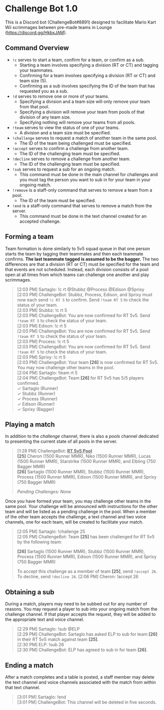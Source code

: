 # Challenge Bot 1.0
This is a Discord bot (ChallengeBot#8891) designed to facilitate Mario Kart Wii
scrimmages between pre-made teams in Lounge (https://discord.gg/HkbxJAM).

## Command Overview
- `!c` serves to start a team, confirm for a team, or confirm as a sub.
  - Starting a team involves specifying a division (RT or CT) and tagging your
  teammates.
  - Confirming for a team involves specifying a division (RT or CT) and team
  size (5).
  - Confirming as a sub involves specifying the ID of the team that has
  requested you as a sub.
- `!d` serves to remove one or more of your teams.
  - Specifying a division and a team size will only remove your team from that
  pool.
  - Specifying a division will remove your team from pools of that division of
  any team size.
  - Specifying nothing will remove your teams from all pools.
- `!team` serves to view the status of one of your teams.
  - A division and a team size must be specified.
- `!challenge` serves to request a match of another team in the same pool.
  - The ID of the team being challenged must be specified.
- `!accept` serves to confirm a challenge from another team.
  - The ID of the challenging team must be specified.
- `!decline` serves to remove a challenge from another team.
  - The ID of the challenging team must be specified.
- `!sub` serves to request a sub for an ongoing match.
  - This command must be done in the main channel for challenges and you must
  tag the person you want to sub in for your team in your ongoing match.
- `!remove` is a staff-only command that serves to remove a team from a pool.
  - The ID of the team must be specified.
- `!end` is a staff-only command that serves to remove a match from the server.
  - This command must be done in the text channel created for an accepted
  challenge.

## Forming a team

Team formation is done similarly to 5v5 squad queue in that one person starts
the team by tagging their teammates and then each teammate confirms. **The last
teammate tagged is assumed to be the bagger.** The two differences are that a
division (RT or CT) must be specified for the team and that events are not
scheduled. Instead, each division consists of a pool open at all times from
which teams can challenge one another and play scrimmages.
>[2:03 PM] Sartaglo: !c rt @Stubbz @Process @Edison @Sprixy  
[2:03 PM] ChallengeBot: Stubbz, Process, Edison, and Sprixy must now each send
`!c RT 5` to confirm. Send `!team RT 5` to check the status of your team.  
[2:03 PM] Stubbz: !c rt 5  
[2:03 PM] ChallengeBot: You are now confirmed for RT 5v5. Send `!team RT 5` to
check the status of your team.  
[2:03 PM] Edison: !c rt 5  
[2:03 PM] ChallengeBot: You are now confirmed for RT 5v5. Send `!team RT 5` to
check the status of your team.  
[2:03 PM] Process: !c rt 5  
[2:03 PM] ChallengeBot: You are now confirmed for RT 5v5. Send `!team RT 5` to
check the status of your team.  
[2:03 PM] Sprixy: !c rt 5  
[2:03 PM] ChallengeBot: Your team **[26]** is now confirmed for RT 5v5. You may
now challenge other teams in the pool.  
[2:04 PM] Sartaglo: !team rt 5  
[2:04 PM] ChallengeBot: Team **[26]** for RT 5v5 has 5/5 players confirmed.  
✓ Sartaglo (Runner)  
✓ Stubbz (Runner)  
✓ Process (Runner)  
✓ Edison (Runner)  
✓ Sprixy (Bagger)

## Playing a match
In addition to the *challenge* channel, there is also a *pools* channel
dedicated to presenting the current state of all pools in the server.
>[1:28 PM] ChallengeBot: <span style="text-decoration: underline">**RT 5v5 Pool**</span>  
**[25]** Cheron (1500 Runner MMR), Niko (1500 Runner MMR), Lucas (1500 Runner
MMR), Starstrike (1500 Runner MMR), and Elbling (750 Bagger MMR)  
**[26]** Sartaglo (1500 Runner MMR), Stubbz (1500 Runner MMR), Process (1500
Runner MMR), Edison (1500 Runner MMR), and Sprixy (750 Bagger MMR)
>
>*Pending Challenges: None*

Once you have formed your team, you may challenge other teams in the same pool.
Your challenge will be announced with instructions for the other team and will
be listed as a pending challenge in the pool. When a member of the other team
accepts the challenge, a text channel and two voice channels, one for each team,
will be created to facilitate your match.
>[2:05 PM] Sartaglo: !challenge 25  
[2:05 PM] ChallengeBot: Team **[25]** has been challenged for RT 5v5 by the
following team:
>
>**[26]** Sartaglo (1500 Runner MMR), Stubbz (1500 Runner MMR), Process (1500
Runner MMR), Edison (1500 Runner MMR), and Sprixy (750 Bagger MMR)
>
>To accept this challenge as a member of team **[25]**, send `!accept 26`. To
decline, send `!decline 26`.
[2:06 PM] Cheron: !accept 26

## Obtaining a sub
During a match, players may need to be subbed out for any number of reasons. You
may request a player to sub into your ongoing match from the challenge channel.
If that player accepts the request, they will be added to the appropriate text
and voice channel.
>[2:29 PM] Sartaglo: !sub @ELP  
>[2:29 PM] ChallengeBot: Sartaglo has asked ELP to sub for team **[26]** in
their RT 5v5 match against team **[25]**.  
>[2:30 PM] ELP: !sub 26  
>[2:30 PM] ChallengeBot: ELP has agreed to sub in for team **[26]**.  

## Ending a match
After a match completes and a table is posted, a staff member may delete the
text channel and voice channels associated with the match from within that text
channel.
>[3:01 PM] Sartaglo: !end  
>[3:01 PM] ChallengeBot: This channel will be deleted in five seconds.

